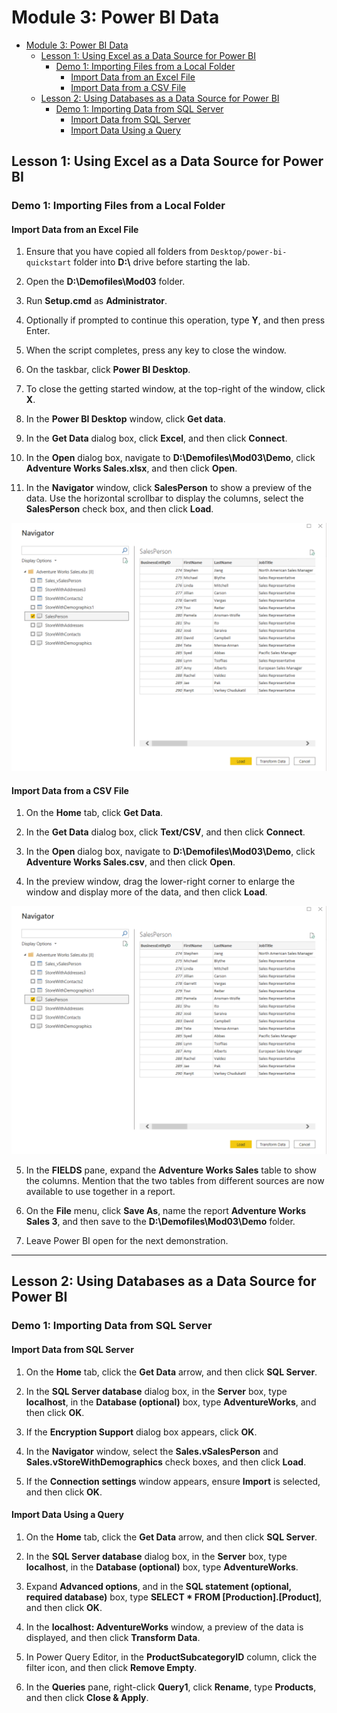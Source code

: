 # Module 3: Power BI Data

- [Module 3: Power BI Data](#module-3-power-bi-data)
  - [Lesson 1: Using Excel as a Data Source for Power BI](#lesson-1-using-excel-as-a-data-source-for-power-bi)
    - [Demo 1: Importing Files from a Local Folder](#demo-1-importing-files-from-a-local-folder)
      - [Import Data from an Excel File](#import-data-from-an-excel-file)
      - [Import Data from a CSV File](#import-data-from-a-csv-file)
  - [Lesson 2: Using Databases as a Data Source for Power BI](#lesson-2-using-databases-as-a-data-source-for-power-bi)
    - [Demo 1: Importing Data from SQL Server](#demo-1-importing-data-from-sql-server)
      - [Import Data from SQL Server](#import-data-from-sql-server)
      - [Import Data Using a Query](#import-data-using-a-query)


## Lesson 1: Using Excel as a Data Source for Power BI

### Demo 1: Importing Files from a Local Folder

#### Import Data from an Excel File

1. Ensure that you have copied all folders from `Desktop/power-bi-quickstart` folder into **D:\\** drive before starting the lab.

2. Open the **D:\\Demofiles\\Mod03** folder.

3. Run **Setup.cmd** as **Administrator**.

4. Optionally if prompted to continue this operation, type **Y**, and then press Enter.

5. When the script completes, press any key to close the window.

6. On the taskbar, click **Power BI Desktop**.

7. To close the getting started window, at the top-right of the window, click **X**.

8. In the **Power BI Desktop** window, click **Get data**.

9. In the **Get Data** dialog box, click **Excel**, and then click **Connect**.

10. In the **Open** dialog box, navigate to **D:\\Demofiles\\Mod03\\Demo**, click **Adventure Works Sales.xlsx**, and then click **Open**.

11. In the **Navigator** window, click **SalesPerson** to show a preview of the data. Use the horizontal scrollbar to display the columns, select the **SalesPerson** check box, and then click **Load**.

![](./images/24.png)

#### Import Data from a CSV File

1. On the **Home** tab, click **Get Data**.

2. In the **Get Data** dialog box, click **Text/CSV**, and then click **Connect**.

3. In the **Open** dialog box, navigate to **D:\\Demofiles\\Mod03\\Demo**, click **Adventure Works Sales.csv**, and then click **Open**.

4. In the preview window, drag the lower-right corner to enlarge the window and display more of the data, and then click **Load**.

![](./images/24.png)


5. In the **FIELDS** pane, expand the **Adventure Works Sales** table to show the columns. Mention that the two tables from different sources are now available to use together in a report.

6. On the **File** menu, click **Save As**, name the report **Adventure Works Sales 3**, and then save to the **D:\\Demofiles\\Mod03\\Demo** folder.

7. Leave Power BI open for the next demonstration.


---

## Lesson 2: Using Databases as a Data Source for Power BI

### Demo 1: Importing Data from SQL Server

#### Import Data from SQL Server

1. On the **Home** tab, click the **Get Data** arrow, and then click **SQL Server**.

2. In the **SQL Server database** dialog box, in the **Server** box, type **localhost**, in the **Database (optional)** box, type **AdventureWorks**, and then click **OK**.

3. If the **Encryption Support** dialog box appears, click **OK**.

4. In the **Navigator** window, select the **Sales.vSalesPerson** and **Sales.vStoreWithDemographics** check boxes, and then click **Load**.

5. If the **Connection settings** window appears, ensure **Import** is selected, and then click **OK**.

#### Import Data Using a Query

1. On the **Home** tab, click the **Get Data** arrow, and then click **SQL Server**.

2. In the **SQL Server database** dialog box, in the **Server** box, type **localhost**, in the **Database (optional)** box, type **AdventureWorks**.

3. Expand **Advanced options**, and in the **SQL statement (optional, required database)** box, type **SELECT * FROM [Production].[Product]**, and then click **OK**.

4. In the **localhost: AdventureWorks** window, a preview of the data is displayed, and then click **Transform Data**.

5. In Power Query Editor, in the **ProductSubcategoryID** column, click the filter icon, and then click **Remove Empty**.

6. In the **Queries** pane, right-click **Query1**, click **Rename**, type **Products**, and then click **Close & Apply**.
